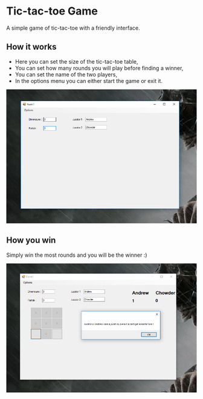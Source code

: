 # Tic-tac-toe Game

A simple game of tic-tac-toe with a friendly interface.

## How it works

* Here you can set the size of the tic-tac-toe table,
* You can set how many rounds you will play before finding a winner,
* You can set the name of the two players,
* In the options menu you can either start the game or exit it.

![alt text](https://github.com/andrei-voia/tic_tac_toe_game/blob/master/Screenshot_1.png "example")


## How you win

Simply win the most rounds and you will be the winner :)

![alt text](https://github.com/andrei-voia/tic_tac_toe_game/blob/master/Screenshot_2.png "example")
